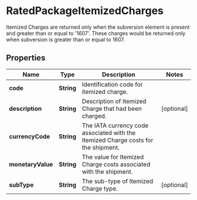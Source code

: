 

# RatedPackageItemizedCharges

Itemized Charges are returned only when the subversion element is present and greater than or equal to '1607'.  These charges would be returned only when subversion is greater than or equal to 1607.

## Properties

| Name | Type | Description | Notes |
|------------ | ------------- | ------------- | -------------|
|**code** | **String** | Identification code for itemized charge. |  |
|**description** | **String** | Description of Itemized Charge that had been charged. |  [optional] |
|**currencyCode** | **String** | The IATA currency code associated with the Itemized Charge costs for the shipment. |  |
|**monetaryValue** | **String** | The value for Itemized Charge costs associated with the shipment. |  |
|**subType** | **String** | The sub-type of Itemized Charge type. |  [optional] |



